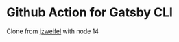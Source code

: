# Github Action for Gatsby CLI

Clone from [jzweifel](https://github.com/jzweifel/gatsby-cli-github-action) with node 14